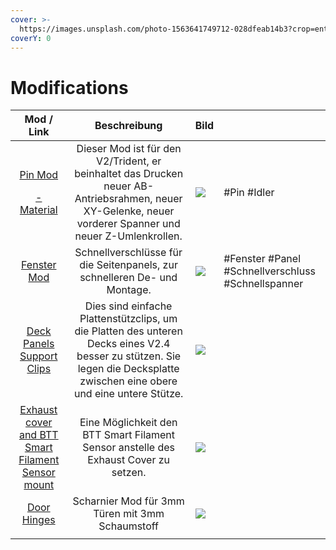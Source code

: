 ```yaml
---
cover: >-
  https://images.unsplash.com/photo-1563641749712-028dfeab14b3?crop=entropy&cs=tinysrgb&fm=jpg&ixid=MnwxOTcwMjR8MHwxfHNlYXJjaHw3fHxnZWFyfGVufDB8fHx8MTY2Mzc5OTE5Nw&ixlib=rb-1.2.1&q=80
coverY: 0
---
```


# Modifications

|                                                                                                                Mod / Link                                                                                                                |                                                                                Beschreibung                                                                                | Bild                                                                                                                                                        |                                                     |
| :--------------------------------------------------------------------------------------------------------------------------------------------------------------------------------------------------------------------------------------: | :------------------------------------------------------------------------------------------------------------------------------------------------------------------------: | ----------------------------------------------------------------------------------------------------------------------------------------------------------- | --------------------------------------------------- |
| <p><a href="https://github.com/VoronDesign/VoronUsers/tree/master/printer_mods/hartk1213/Voron2.4_Trident_Pins_Mod">Pin Mod</a><br></p><p><a href="https://lecktor.com/en/shafts/1153-voron-v24-pins-mod-01153.html">- Material </a></p> |          Dieser Mod ist für den V2/Trident, er beinhaltet das Drucken neuer AB-Antriebsrahmen, neuer XY-Gelenke, neuer vorderer Spanner und neuer Z-Umlenkrollen.          |  ![](https://github.com/VoronDesign/VoronUsers/raw/master/printer\_mods/hartk1213/Voron2.4\_Trident\_Pins\_Mod/Images/z.jpg)                                | #Pin #Idler                                         |
|                                                               [Fenster Mod](https://github.com/VoronDesign/VoronUsers/tree/master/printer\_mods/richardjm/snap-latch-2020)                                                               |                                                  Schnellverschlüsse für die Seitenpanels, zur schnelleren De- und Montage.                                                 |  ![](https://github.com/VoronDesign/VoronUsers/raw/master/printer\_mods/richardjm/snap-latch-2020/Images/Assembly.gif)                                      | #Fenster #Panel #Schnellverschluss #Schnellspanner  |
|                                                                          [Deck Panels Support Clips](https://voronregistry.com/mods/wilee-deckpanelsupportclips)                                                                         | Dies sind einfache Plattenstützclips, um die Platten des unteren Decks eines V2.4 besser zu stützen. Sie legen die Decksplatte zwischen eine obere und eine untere Stütze. |  ![](https://raw.githubusercontent.com/VoronDesign/VoronUsers/master/printer\_mods/wile-e1%2FDeck\_Panel\_Support\_Clips/deck\_clip\_side.png)              |                                                     |
|                                                                [Exhaust cover and BTT Smart Filament Sensor mount](https://voronregistry.com/mods/fiction-exhaustcoversfs)                                                               |                                            Eine Möglichkeit den BTT Smart Filament Sensor anstelle des Exhaust Cover zu setzen.                                            |  ![](https://raw.githubusercontent.com/VoronDesign/VoronUsers/master/printer\_mods/Fiction%2FExhaust\_cover\_SFS/Images/exhaust\_cover\_sfs\_photo\_01.jpg) |                                                     |
|                                                                                    [Door Hinges](https://www.teamfdm.com/files/file/287-door-hinges/)                                                                                    |                                                               Scharnier Mod für 3mm Türen mit 3mm Schaumstoff                                                              |  ![](https://www.teamfdm.com/uploads/monthly\_2022\_05/image.png.5d0ab2fe415a06076f78273078cd4ef5.png)                                                      |                                                     |
|                                                                                                                                                                                                                                          |                                                                                                                                                                            |                                                                                                                                                             |                                                     |
